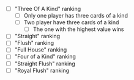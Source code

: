 - [ ] "Three Of A Kind" ranking
  - [ ] Only one player has three cards of a kind 
  - [ ] Two player have three cards of a kind
    - [ ] The one with the highest value wins 
- [ ] "Straight" ranking
- [ ] "Flush" ranking
- [ ] "Full House" ranking
- [ ] "Four of a Kind" ranking
- [ ] "Straight Flush" ranking
- [ ] "Royal Flush" ranking